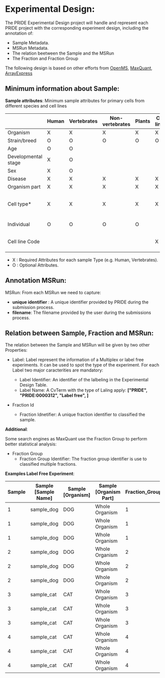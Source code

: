 Experimental Design:
====================

The PRIDE Experimental Design project will handle and represent each PRIDE project with the corresponding experiment design, including the annotation of:

- Sample Metadata.
- MSRun Metadata.
- The relation beetween the Sample and the MSRun
- The Fraction and Fraction Group

The following design is based on other efforts from [OpenMS](external-examples/openms-experimental/OpenMS.md), [MaxQuant](external-examples/maxquant/mqpar-jarnuczak-phospho.xml), [ArrayExpress](external-examples/arrayexpress/ArrayExpress.md)

Minimum information about Sample:
---------------------------------

**Sample attributes**: Minimum sample attributes for primary cells from different species and cell lines


|                      |Human          	  | Vertebrates               | Non-vertebrates | Plants  | Cell lines | Comment |
|----------------------|------------------|---------------------------|-----------------|---------|------------|---------|
|Organism              |X                 |	  X                       |	 X	            |   X     |     X      |         |
|Strain/breed          |O	              |   O	                   	  |  O              |   O     |     O      |         |
|Age	               |O 	              |   O                       |                 |         |            |         |
|Developmental stage   |X		          |	  O	                      |                 |         |            |         |
|Sex	               |X                 |   O                       |                 |         |            |         |
|Disease	           |X                 |   X		                  |  X              |  X      |     X      |         |
|Organism part	       |X                 |   X                       |  X              |  X      |     X      |         |
|Cell type*	           |X                 |   X                       |  X              |  X      |     X      | * if known, see comment below |
|Individual	           |O                 |	  O		                  |  O              |  O      |            |donor or animal ID |
|Cell line	Code           |                  |                           |                 |         |     X      |name of commercial cell line |

- X : Required Attributes for each sample Type (e.g. Human, Vertebrates).
- O : Optional Attributes.


Annotation MSRun:
-----------------

MSRun: From each MSRun we need to capture:
   - **unique identifier** : A unique identifier provided by PRIDE during the submission process.
   - **filename**: The filename provided by the user during the submissions process.

Relation between Sample, Fraction and MSRun:
--------------------------------------------

The relation between the Sample and MSRun will be given by two other Properties:

- Label: Label represent the information of a Multiplex or label free experiments. It can be used to spot the type of the experiment. For each Label two major caracterities are mandatory:
    - Label Identifier: An identifier of the lalbeling in the Experimental Design Table.
    - Label Name: A CvTerm with the type of Laling apply:  **\["PRIDE", "PRIDE:0000312", "Label free", ]**

- Fraction Id
    - Fraction Idnetifier: A unique fraction identifier to classified the sample.

**Additional**:

Some search engines as MaxQuant use the Fraction Group to perform better statistical analysis:

- Fraction Group
    - Fraction Group Identifier: The fraction group identifier is use to classified multiple fractions.


**Examples Label Free Experiment**:

Sample |Sample \[Sample Name] | Sample \[Organism] | Sample \[Organism Part] | Fraction_Group | Fraction    | Spectra_Filepath                            | Label                        | Sample                              | Note:                |
|------|----------------------|--------------------|-------------------------|----------------|-------------|---------------------------------------------|------------------------------|-------------------------------------|----------------------|
| 1    | sample_dog           | DOG                | Whole Organism          |1               |1            | SPECTRAFILE_DOG_F1_TR1.mzML                 | 1                            | 1                                   |                      |
| 1    | sample_dog           | DOG                | Whole Organism          |1               |2            | SPECTRAFILE_DOG_F2_TR1.mzML                 | 1                            | 1                                   |                      |
| 1    | sample_dog           | DOG                | Whole Organism          |1               |3            | SPECTRAFILE_DOG_F3_TR1.mzML                 | 1                            | 1                                   |                      |
| 2    | sample_dog           | DOG                | Whole Organism          |2               |1            | SPECTRAFILE_DOG_F1_TR2.mzML                 | 1                            | 2                                   |                      |
| 2    | sample_dog           | DOG                | Whole Organism          |2               |2            | SPECTRAFILE_DOG_F2_TR2.mzML                 | 1                            | 2                                   |                      |
| 2    | sample_dog           | DOG                | Whole Organism          |2               |3            | SPECTRAFILE_DOG_F3_TR2.mzML                 | 1                            | 2                                   |                      |
| 3    | sample_cat           | CAT                | Whole Organism          |3               |1            | SPECTRAFILE_CAT_F1_TR1.mzML                 | 1                            | 3                                   |                      |
| 3    | sample_cat           | CAT                | Whole Organism          |3               |2            | SPECTRAFILE_CAT_F2_TR1.mzML                 | 1                            | 3                                   |                      |
| 3    | sample_cat           | CAT                | Whole Organism          |3               |3            | SPECTRAFILE_CAT_F3_TR1.mzML                 | 1                            | 3                                   |                      |
| 4    | sample_cat           | CAT                | Whole Organism          |4               |1            | SPECTRAFILE_CAT_F1_TR2.mzML                 | 1                            | 4                                   |                      |
| 4    | sample_cat           | CAT                | Whole Organism          |4               |2            | SPECTRAFILE_CAT_F2_TR2.mzML                 | 1                            | 4                                   |                      |
| 4    | sample_cat           | CAT                | Whole Organism          |4               |3            | SPECTRAFILE_CAT_F3_TR2.mzML                 | 1                            | 4                                   |                      |
